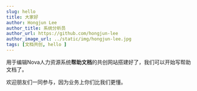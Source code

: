 ```yaml
---
slug: hello
title: 大家好
author: Hongjun Lee
author_title: 系统分析员
author_url: https://github.com/hongjun-lee
author_image_url: ../static/img/hongjun-lee.jpg
tags: [文档共创, hello ]
---
```

用于编辑Nova人力资源系统**帮助文档**的共创网站搭建好了，我们可以开始写帮助文档了。

欢迎朋友们一同参与，因为业务上你们比我们更懂。